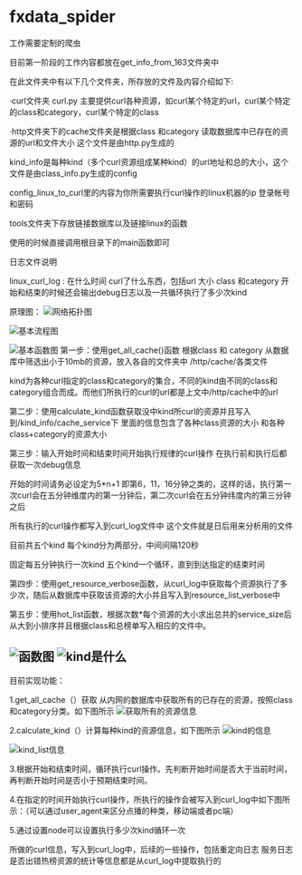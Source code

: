 # fxdata_spider
工作需要定制的爬虫

目前第一阶段的工作内容都放在get_info_from_163文件夹中

在此文件夹中有以下几个文件夹，所存放的文件及内容介绍如下:

·curl文件夹 curl.py 主要提供curl各种资源，如curl某个特定的url，curl某个特定的class和category，curl某个特定的class

·http文件夹下的cache文件夹是根据class 和category 读取数据库中已存在的资源的url和文件大小  这个文件是由http.py生成的

kind_info是每种kind（多个curl资源组成某种kind）的url地址和总的大小，这个文件是由class_info.py生成的config

config_linux_to_curl里的内容为你所需要执行curl操作的linux机器的ip 登录帐号和密码

tools文件夹下存放链接数据库以及链接linux的函数

使用的时候直接调用根目录下的main函数即可

日志文件说明

linux_curl_log : 在什么时间 curl了什么东西，包括url 大小 class 和category 开始和结束的时候还会输出debug日志以及一共循环执行了多少次kind


原理图：
![网络拓扑图](https://github.com/lhtangtao/fxdata_spider/blob/master/get_info_from_163/pic/%E7%BD%91%E7%BB%9C%E6%8B%93%E6%89%91%E5%9B%BE.png)

![基本流程图](https://github.com/lhtangtao/fxdata_spider/blob/master/get_info_from_163/pic/%E5%9F%BA%E6%9C%AC%E6%B5%81%E7%A8%8B%E5%9B%BE.png)

![基本函数图](https://github.com/lhtangtao/fxdata_spider/blob/master/get_info_from_163/pic/%E5%9F%BA%E6%9C%AC%E5%87%BD%E6%95%B0%E5%9B%BE.png)
第一步：使用get_all_cache()函数 根据class 和 category 从数据库中筛选出小于10mb的资源，放入各自的文件夹中 /http/cache/各类文件

kind为各种curl指定的class和category的集合，不同的kind由不同的class和category组合而成。而他们所执行的curl的url都是上文中/http/cache中的url

第二步：使用calculate_kind函数获取没中kind所curl的资源并且写入到/kind_info/cache_service下 里面的信息包含了各种class资源的大小 和各种class+category的资源大小

第三步：输入开始时间和结束时间开始执行规律的curl操作 在执行前和执行后都获取一次debug信息 

开始的时间请务必设定为5*n+1 即第6，11，16分钟之类的，这样的话，执行第一次curl会在五分钟维度内的第一分钟后，第二次curl会在五分钟纬度内的第三分钟之后

所有执行的curl操作都写入到curl_log文件中 这个文件就是日后用来分析用的文件

目前共五个kind 每个kind分为两部分，中间间隔120秒 

固定每五分钟执行一次kind 五个kind一个循环，直到到达指定的结束时间

第四步：使用get_resource_verbose函数，从curl_log中获取每个资源执行了多少次，随后从数据库中获取该资源的大小并且写入到resource_list_verbose中

第五步：使用hot_list函数，根据次数*每个资源的大小求出总共的service_size后从大到小排序并且根据class和总榜单写入相应的文件中。

![函数图](https://github.com/lhtangtao/fxdata_spider/blob/master/get_info_from_163/%E5%87%BD%E6%95%B0%E5%9B%BE.png)
![kind是什么 ](https://github.com/lhtangtao/fxdata_spider/blob/master/get_info_from_163/pic/curl_kind%20%E5%85%B3%E7%B3%BB.png)
------------------------------------------------------------------------------------------------------------

目前实现功能：

1.get_all_cache（）获取
从内网的数据库中获取所有的已存在的资源，按照class和category分类。如下图所示
![获取所有的资源信息](https://github.com/lhtangtao/fxdata_spider/blob/master/get_info_from_163/pic/cache_info_list.png)

2.calculate_kind（）计算每种kind的资源信息，如下图所示
![kind的信息](https://github.com/lhtangtao/fxdata_spider/blob/master/get_info_from_163/pic/kind_info.png)

![kind_list信息](https://github.com/lhtangtao/fxdata_spider/blob/master/get_info_from_163/pic/kind_list.png)

3.根据开始和结束时间，循环执行curl操作。先判断开始时间是否大于当前时间，再判断开始时间是否小于预期结束时间。

4.在指定的时间开始执行curl操作，所执行的操作会被写入到curl_log中如下图所示：（可以通过user_agent来区分点播的种类，移动端或者pc端）

5.通过设置node可以设置执行多少次kind循环一次

所做的curl信息，写入到curl_log中，后续的一些操作，包括重定向日志 服务日志 是否出错热榜资源的统计等信息都是从curl_log中提取执行的

